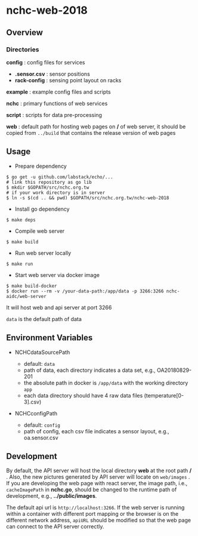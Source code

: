 # nchc-web-2018

## Overview

### Directories

**config** : config files for services
- **.sensor.csv** : sensor positions
- **rack-config** : sensing point layout on racks

**example** : example config files and scripts

**nchc** : primary functions of web services

**script** : scripts for data pre-processing

**web** : default path for hosting web pages on **/** of web server, it should be copied from `../build` that contains the release version of web pages

## Usage

- Prepare dependency

```
$ go get -u github.com/labstack/echo/...
# link this repository as go lib
$ mkdir $GOPATH/src/nchc.org.tw
# if your work directory is in server
$ ln -s $(cd .. && pwd) $GOPATH/src/nchc.org.tw/nchc-web-2018
```

- Install go dependency

```
$ make deps
```

- Compile web server

```
$ make build
```

- Run web server locally

```
$ make run
```

- Start web server via docker image

```
$ make build-docker
$ docker run --rm -v /your-data-path:/app/data -p 3266:3266 nchc-aidc/web-server
```

It will host web and api server at port 3266

`data` is the default path of data

## Environment Variables

- NCHCdataSourcePath
  - default: `data`
  - path of data, each directory indicates a data set, e.g., OA20180829-201
  - the absolute path in docker is `/app/data` with the working directory `app`
  - each data directory should have 4 raw data files (temperature[0-3].csv)

- NCHCconfigPath
  - default: `config`
  - path of config, each csv file indicates a sensor layout, e.g., oa.sensor.csv

## Development

By default, the API server will host the local directory **web** at the root path **/** . Also, the new pictures generated by API server will locate on `web/images` . If you are developing the web page with react server, the image path, i.e., `cacheImagePath` in **nchc.go**, should be changed to the runtime path of development, e.g., **../public/images**.

The default api url is `http://localhost:3266`. If the web server is running within a container with different port mapping or the browser is on the different network address, `apiURL` should be modified so that the web page can connect to the API server correctly.
